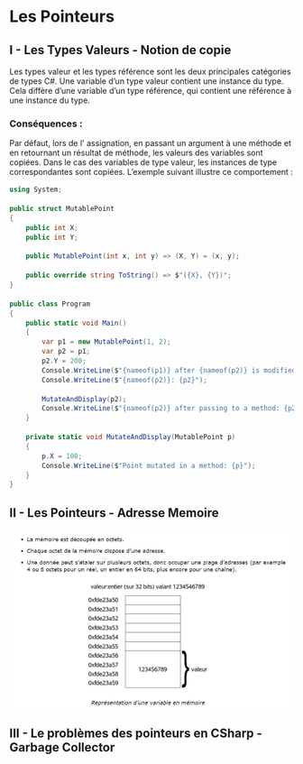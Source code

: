 # Les Pointeurs

## I - Les Types Valeurs - Notion de copie

Les types valeur et les types référence sont les deux principales catégories de types C#. 
Une variable d’un type valeur contient une instance du type. 
Cela diffère d’une variable d’un type référence, qui contient une référence à une instance du type. 

### Conséquences :
Par défaut, lors de l' assignation, en passant un argument à une méthode et en retournant un résultat de méthode, les valeurs des variables sont copiées. 
Dans le cas des variables de type valeur, les instances de type correspondantes sont copiées. L’exemple suivant illustre ce comportement :

```csharp
using System;

public struct MutablePoint
{
    public int X;
    public int Y;

    public MutablePoint(int x, int y) => (X, Y) = (x, y);

    public override string ToString() => $"({X}, {Y})";
}

public class Program
{
    public static void Main()
    {
        var p1 = new MutablePoint(1, 2);
        var p2 = p1;
        p2.Y = 200;
        Console.WriteLine($"{nameof(p1)} after {nameof(p2)} is modified: {p1}");
        Console.WriteLine($"{nameof(p2)}: {p2}");

        MutateAndDisplay(p2);
        Console.WriteLine($"{nameof(p2)} after passing to a method: {p2}");
    }

    private static void MutateAndDisplay(MutablePoint p)
    {
        p.X = 100;
        Console.WriteLine($"Point mutated in a method: {p}");
    }
}
```

## II - Les Pointeurs - Adresse Memoire

![Representation de la Memoire](/00_-_Les_Pointeurs/Annexes/Representation_de_la_Memoire.jpg)

## III - Le problèmes des pointeurs en CSharp - Garbage Collector
